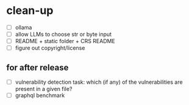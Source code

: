 clean-up
=======

- [ ] ollama
- [ ] allow LLMs to choose str or byte input
- [ ] README + static folder + CRS README
- [ ] figure out copyright/license

for after release
-------

- [ ] vulnerability detection task: which (if any) of the vulnerabilities are present in a given file?
- [ ] graphql benchmark
